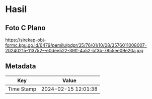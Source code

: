 # Hasil

## Foto C Plano

https://sirekap-obj-formc.kpu.go.id/6479/pemilu/pdpr/35/76/01/10/08/3576011008007-20240215-113752--e0dee522-39ff-4a52-bf3b-7855ee09e20a.jpg


## Metadata

| Key        | Value               |
| ---------- | ------------------- |
| Time Stamp | 2024-02-15 12:01:38 |



